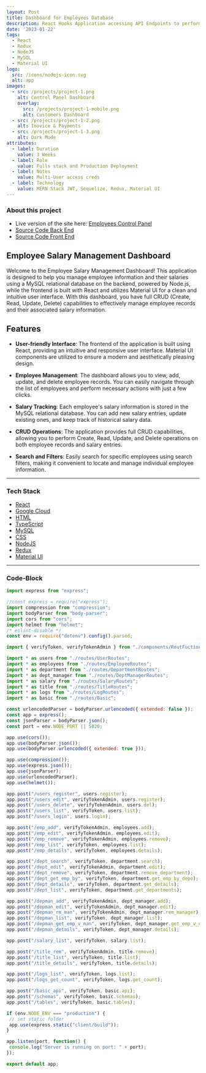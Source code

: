 ```yaml
---
layout: Post
title: Dashboard for Employees Database
description: React Hooks Application accessing API Endpoints to perform CRUD operations on a MySQL Database
date: '2023-01-22'
tags:
  - React
  - Redux
  - NodeJS
  - MySQL
  - Material UI
logo:
  src: /icons/nodejs-icon.svg
  alt: app
images:
  - src: /projects/project-1.png
    alt: Control Panel Dashboard
    overlay:
      src: /projects/project-1-mobile.png
      alt: Customers Dashboard
  - src: /projects/project-1-2.png
    alt: Inovice & Payments
  - src: /projects/project-1-3.png
    alt: Dark Mode
attributes:
  - label: Duration
    value: 3 Weeks
  - label: Role
    value: Fulls stack and Production Deployment
  - label: Notes
    value: Multi-User access creds
  - label: Technology
    value: MERN Stack JWT, Sequelize, Redux, Material UI
---
```



### About this project

- Live version of the site here: [Employees Control Panel](https://emp-dash.nelles.io/login)
- [Source Code Back End](https://github.com/mdnelles/employees.neio.server)
- [Source Code Front End](https://github.com/mdnelles/employees_fe)


## Employee Salary Management Dashboard

Welcome to the Employee Salary Management Dashboard! This application is designed to help you manage employee information and their salaries using a MySQL relational database on the backend, powered by Node.js, while the frontend is built with React and utilizes Material UI for a clean and intuitive user interface. With this dashboard, you have full CRUD (Create, Read, Update, Delete) capabilities to effectively manage employee records and their associated salary information.

## Features

- **User-friendly Interface**: The frontend of the application is built using React, providing an intuitive and responsive user interface. Material UI components are utilized to ensure a modern and aesthetically pleasing design.

- **Employee Management**: The dashboard allows you to view, add, update, and delete employee records. You can easily navigate through the list of employees and perform necessary actions with just a few clicks.

- **Salary Tracking**: Each employee's salary information is stored in the MySQL relational database. You can add new salary entries, update existing ones, and keep track of historical salary data.

- **CRUD Operations**: The application provides full CRUD capabilities, allowing you to perform Create, Read, Update, and Delete operations on both employee records and salary entries.

- **Search and Filters**: Easily search for specific employees using search filters, making it convenient to locate and manage individual employee information.


---

### Tech Stack

 - [React](https://reactjs.org/)
 - [Google Cloud](https://cloud.google.com/)
 - [HTML](https://developer.mozilla.org/en-US/docs/Web/HTML)
 - [TypeScript](https://www.typescriptlang.org/)
 - [MySQL](https://www.mysql.com/)
 - [CSS](https://developer.mozilla.org/en-US/docs/Web/CSS)
 - [NodeJS](https://nodejs.org/en/)
 - [Redux](https://redux.js.org/)
 - [Material UI](https://material-ui.com/)




---

### Code-Block

  ```js  {21-36} showLineNumbers
 import express from "express";

//const express = require("express");
import compression from "compression";
import bodyParser from "body-parser";
import cors from "cors";
import helmet from "helmet";
/* eslint-disable */
const env = require("dotenv").config().parsed;

import { verifyToken, verifyTokenAdmin } from "./components/RoutFuctions";

import * as users from "./routes/UserRoutes";
import * as employees from "./routes/EmployeeRoutes";
import * as department from "./routes/DepartmentRoutes";
import * as dept_manager from "./routes/DeptManagerRoutes";
import * as salary from "./routes/SalaryRoutes";
import * as title from "./routes/TitleRoutes";
import * as logs from "./routes/LogRoutes";
import * as basic from "./routes/Basic";

const urlencodedParser = bodyParser.urlencoded({ extended: false });
const app = express();
const jsonParser = bodyParser.json();
const port = env.NODE_PORT || 5020;

app.use(cors());
app.use(bodyParser.json());
app.use(bodyParser.urlencoded({ extended: true }));

app.use(compression());
app.use(express.json());
app.use(jsonParser);
app.use(urlencodedParser);
app.use(helmet());

app.post("/users_register", users.register);
app.post("/users_edit", verifyTokenAdmin, users.register);
app.post("/users_delete", verifyTokenAdmin, users.del);
app.post("/users_list", verifyToken, users.list);
app.post("/users_login", users.login);

app.post("/emp_add", verifyTokenAdmin, employees.add);
app.post("/emp_edit", verifyTokenAdmin, employees.edit);
app.post("/emp_remove", verifyTokenAdmin, employees.remove);
app.post("/emp_list", verifyToken, employees.list);
app.post("/emp_details", verifyToken, employees.details);

app.post("/dept_search", verifyToken, department.search);
app.post("/dept_edit", verifyTokenAdmin, department.edit);
app.post("/dept_remove", verifyToken, department.remove_department);
app.post("/dept_get_emp_by", verifyToken, department.get_emp_by_depo);
app.post("/dept_details", verifyToken, department.get_details);
app.post("/dept_list", verifyToken, department.get_departments);

app.post("/depman_add", verifyTokenAdmin, dept_manager.add);
app.post("/depman_edit", verifyTokenAdmin, dept_manager.edit);
app.post("/depman_rm_man", verifyTokenAdmin, dept_manager.rem_manager);
app.post("/depman_list", verifyToken, dept_manager.list);
app.post("/depman_get_emp_v_man", verifyToken, dept_manager.get_emp_v_depo);
app.post("/depman_details", verifyToken, dept_manager.details);

app.post("/salary_list", verifyToken, salary.list);

app.post("/title_rem", verifyTokenAdmin, title.remove);
app.post("/title_list", verifyToken, title.list);
app.post("/title_details", verifyToken, title.details);

app.post("/logs_list", verifyToken, logs.list);
app.post("/logs_get_count", verifyToken, logs.get_count);

app.post("/basic_api", verifyToken, basic.api);
app.post("/schemas", verifyToken, basic.schemas);
app.post("/tables", verifyToken, basic.tables);

if (env.NODE_ENV === "production") {
   // set static folder
   app.use(express.static("client/build"));
}

app.listen(port, function() {
   console.log("Server is running on port: " + port);
});

export default app;
  ```